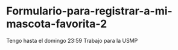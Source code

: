 # Formulario-para-registrar-a-mi-mascota-favorita-2
Tengo hasta el domingo 23:59
Trabajo para la USMP